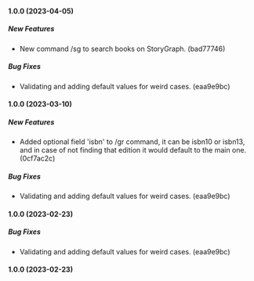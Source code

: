 #### 1.0.0 (2023-04-05)

##### New Features

*  New command /sg to search books on StoryGraph. (bad77746)

##### Bug Fixes

*  Validating and adding default values for weird cases. (eaa9e9bc)

#### 1.0.0 (2023-03-10)

##### New Features

*  Added optional field 'isbn' to /gr command, it can be isbn10 or isbn13, and in case of not finding that edition it would default to the main one. (0cf7ac2c)

##### Bug Fixes

*  Validating and adding default values for weird cases. (eaa9e9bc)

#### 1.0.0 (2023-02-23)

##### Bug Fixes

*  Validating and adding default values for weird cases. (eaa9e9bc)

#### 1.0.0 (2023-02-23)

